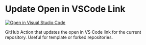 # Update Open in VSCode Link

[![Open in Visual Studio Code](https://open.vscode.dev/badges/open-in-vscode.svg)](https://open.vscode.dev/organization/repository)

GitHub Action that updates the open in VS Code link for the current repository. Useful for template or forked repositories.
